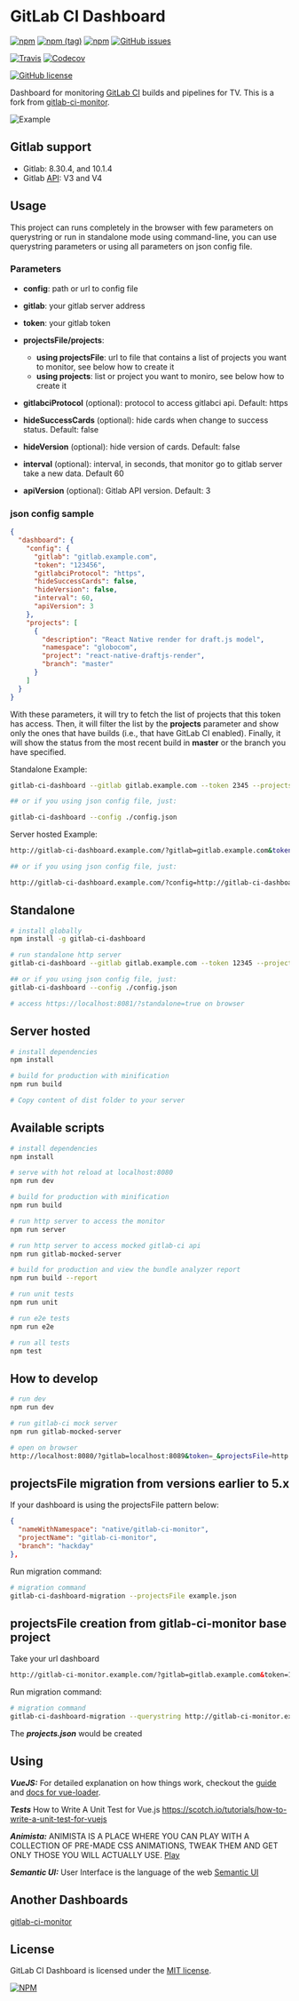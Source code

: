 # GitLab CI Dashboard

[![npm](https://img.shields.io/npm/v/gitlab-ci-dashboard.svg?style=for-the-badge)](https://www.npmjs.com/package/gitlab-ci-dashboard) [![npm (tag)](https://img.shields.io/npm/v/gitlab-ci-dashboard/next.svg?style=for-the-badge)](https://github.com/emilianoeloi/gitlab-ci-dashboard/releases/tag/v6.0.0-alpha.7) [![npm](https://img.shields.io/npm/dw/gitlab-ci-dashboard.svg?style=for-the-badge)]() [![GitHub issues](https://img.shields.io/github/issues/emilianoeloi/gitlab-ci-dashboard.svg?style=for-the-badge)](https://github.com/emilianoeloi/gitlab-ci-dashboard/issues)  

[![Travis](https://img.shields.io/travis/emilianoeloi/gitlab-ci-dashboard.svg?style=for-the-badge)](https://travis-ci.org/emilianoeloi/gitlab-ci-dashboard)
[![Codecov](https://img.shields.io/codecov/c/github/emilianoeloi/gitlab-ci-dashboard.svg?style=for-the-badge)](https://codecov.io/gh/emilianoeloi/gitlab-ci-dashboard)

[![GitHub license](https://img.shields.io/github/license/emilianoeloi/gitlab-ci-dashboard.svg?style=for-the-badge)](LICENSE)

Dashboard for monitoring [GitLab CI][gitlab-ci] builds and pipelines for TV. This is a fork from [gitlab-ci-monitor](https://github.com/globocom/gitlab-ci-monitor).


[gitlab-ci]: https://about.gitlab.com/gitlab-ci/


![Example][example]

[example]: gitlab-ci-dashboard-example.png

## Gitlab support

 - Gitlab: 8.30.4, and 10.1.4
 - Gitlab [API](https://docs.gitlab.com/ee/api/): V3 and V4

## Usage

This project can runs completely in the browser with few parameters on querystring or run in standalone mode using command-line, you can use querystring parameters or using all parameters on json config file.

### Parameters

- **config**: path or url to config file

- **gitlab**: your gitlab server address
- **token**: your gitlab token
- **projectsFile/projects**: 
  - **using projectsFile**: url to file that contains a list of projects you want to monitor, see below how to create it
  - **using projects**: list or project you want to moniro, see below how to create it
- **gitlabciProtocol** (optional): protocol to access gitlabci api. Default: https
- **hideSuccessCards** (optional): hide cards when change to success status. Default: false
- **hideVersion** (optional): hide version of cards. Default: false
- **interval** (optional): interval, in seconds, that monitor go to gitlab server take a new data. Default 60
- **apiVersion** (optional): Gitlab API version. Default: 3

### json config sample

```json
{
  "dashboard": {
    "config": {
      "gitlab": "gitlab.example.com",
      "token": "123456",
      "gitlabciProtocol": "https",
      "hideSuccessCards": false,
      "hideVersion": false,
      "interval": 60,
      "apiVersion": 3
    },
    "projects": [
      {
        "description": "React Native render for draft.js model",
        "namespace": "globocom",
        "project": "react-native-draftjs-render",
        "branch": "master"
      }
    ]
  }
}
```

With these parameters, it will try to fetch the list of projects that this
token has access. Then, it will filter the list by the **projects** parameter
and show only the ones that have builds (i.e., that have GitLab CI enabled).
Finally, it will show the status from the most recent build in **master**
or the branch you have specified.

Standalone Example:
```bash
gitlab-ci-dashboard --gitlab gitlab.example.com --token 2345 --projectsFile ./example.json

## or if you using json config file, just:

gitlab-ci-dashboard --config ./config.json

```

Server hosted Example:

```bash
http://gitlab-ci-dashboard.example.com/?gitlab=gitlab.example.com&token=12345&projectsFile=http://gitlab-ci-dashboard.example.com/example.json

## or if you using json config file, just:

http://gitlab-ci-dashboard.example.com/?config=http://gitlab-ci-dashboard.example.com/config.json
```

## Standalone

```bash
# install globally
npm install -g gitlab-ci-dashboard

# run standalone http server
gitlab-ci-dashboard --gitlab gitlab.example.com --token 12345 --projectsFile ./file.json

## or if you using json config file, just:
gitlab-ci-dashboard --config ./config.json

# access https://localhost:8081/?standalone=true on browser

```

## Server hosted

```bash
# install dependencies
npm install

# build for production with minification
npm run build

# Copy content of dist folder to your server
```

## Available scripts

```bash
# install dependencies
npm install

# serve with hot reload at localhost:8080
npm run dev

# build for production with minification
npm run build

# run http server to access the monitor
npm run server

# run http server to access mocked gitlab-ci api
npm run gitlab-mocked-server

# build for production and view the bundle analyzer report
npm run build --report

# run unit tests
npm run unit

# run e2e tests
npm run e2e

# run all tests
npm test
```

## How to develop

```bash
# run dev
npm run dev

# run gitlab-ci mock server
npm run gitlab-mocked-server

# open on browser
http://localhost:8080/?gitlab=localhost:8089&token=_&projectsFile=http://localhost:8080/static/file.json&gitlabciProtocol=http&interval=5

``` 

## projectsFile migration from versions earlier to 5.x

If your dashboard is using the projectsFile pattern below:

```json
{
  "nameWithNamespace": "native/gitlab-ci-monitor",
  "projectName": "gitlab-ci-monitor",
  "branch": "hackday"
},
```

Run migration command:

```bash
# migration command
gitlab-ci-dashboard-migration --projectsFile example.json
```


## projectsFile creation from gitlab-ci-monitor base project

Take your url dashboard

```html
http://gitlab-ci-monitor.example.com/?gitlab=gitlab.example.com&token=12345&projects=namespace/project1,namespace/project1/branch,namespace/project2
```

Run migration command:

```bash
# migration command
gitlab-ci-dashboard-migration --querystring http://gitlab-ci-monitor.example.com/?gitlab=gitlab.example.com&token=12345&projects=namespace/project1,namespace/project1/branch,namespace/project2
```

The ***projects.json*** would be created

## Using 

***VueJS:*** For detailed explanation on how things work, checkout the [guide](http://vuejs-templates.github.io/webpack/) and [docs for vue-loader](http://vuejs.github.io/vue-loader).

***Tests*** How to Write A Unit Test for Vue.js 
https://scotch.io/tutorials/how-to-write-a-unit-test-for-vuejs

***Animista:*** ANIMISTA IS A PLACE WHERE YOU CAN PLAY WITH A COLLECTION OF PRE-MADE CSS ANIMATIONS, TWEAK THEM AND GET ONLY THOSE YOU WILL ACTUALLY USE.
[Play](http://animista.net/about)

***Semantic UI:*** User Interface is the language of the web [Semantic UI](https://semantic-ui.com/)

## Another Dashboards

[gitlab-ci-monitor](https://github.com/globocom/gitlab-ci-monitor)

## License

GitLab CI Dashboard is licensed under the [MIT license](LICENSE).

[![NPM](https://nodei.co/npm/gitlab-ci-dashboard.png)](https://npmjs.org/package/gitlab-ci-dashboard)
